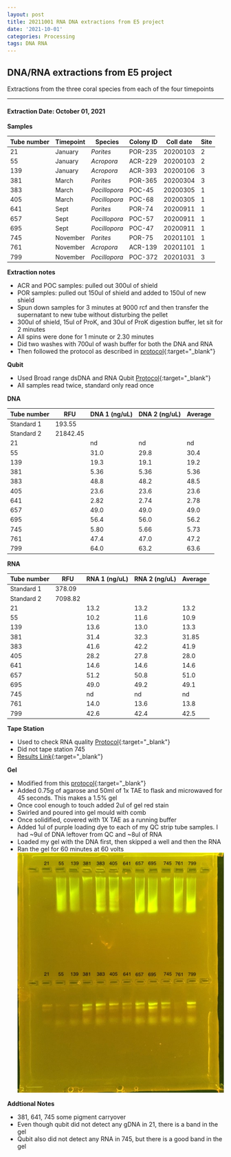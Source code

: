 ```yaml
---
layout: post
title: 20211001 RNA DNA extractions from E5 project
date: '2021-10-01'
categories: Processing
tags: DNA RNA
---
```


## DNA/RNA extractions from E5 project

Extractions from the three coral species from each of the four timepoints

---

#### Extraction Date: October 01, 2021 
**Samples**

| Tube number 	| Timepoint	   	| Species	    | Colony ID 	| Coll date		| Site       	|
|-------------	|------------	|-------------	|-------------	|-------------	|-------------	|
| 21		 	| January	 	| *Porites*		| POR-235      	| 20200103   	| 2				|
| 55			| January	 	| *Acropora*	| ACR-229	    | 20200103		| 2				|
| 139		 	| January	  	| *Acropora*	| ACR-393    	| 20200106  	| 3				|
| 381		 	| March		 	| *Porites*		| POR-365     	| 20200304   	| 3				|
| 383			| March 		| *Pocillopora*	| POC-45	    | 20200305		| 1				|
| 405		 	| March	  		| *Pocillopora*	| POC-68    	| 20200305  	| 1				|
| 641		 	| Sept		 	| *Porites*		| POR-74      	| 20200911   	| 1				|
| 657			| Sept	 		| *Pocillopora*	| POC-57	    | 20200911		| 1				|
| 695		 	| Sept		  	| *Pocillopora*	| POC-47     	| 20200911  	| 1				|
| 745		 	| November	 	| *Porites*		| POR-75	   	| 20201101   	| 1				|
| 761			| November	 	| *Acropora*	| ACR-139	    | 20201101		| 1				|
| 799		 	| November	  	| *Pocillopora*	| POC-372    	| 20201031  	| 3				|

**Extraction notes**
 - ACR and POC samples: pulled out 300ul of shield
 - POR samples: pulled out 150ul of shield and added to 150ul of new shield 
 - Spun down samples for 3 minutes at 9000 rcf and then transfer the supernatant to new tube without disturbing the pellet
 - 300ul of shield, 15ul of ProK, and 30ul of ProK digestion buffer, let sit for 2 minutes
 - All spins were done for 1 minute or 2.30 minutes
 - Did two washes with 700ul of wash buffer for both the DNA and RNA
 - Then followed the protocol as described in [protocol](https://github.com/emmastrand/EmmaStrand_Notebook/blob/master/_posts/2019-05-31-Zymo-Duet-RNA-DNA-Extraction-Protocol.md){:target="_blank"}


**Qubit**
 - Used Broad range dsDNA and RNA Qubit [Protocol](https://meschedl.github.io/MESPutnam_Open_Lab_Notebook/Qubit-Protocol/){:target="_blank"}
 - All samples read twice, standard only read once
 
**DNA**

| Tube number 	| RFU		   	| DNA 1 (ng/uL) | DNA 2 (ng/uL) | Average     	|
|-------------	|------------	|-------------	|-------------	|-------------	|
| Standard 1  	| 193.55	 	| 		      	| 		      	|	         	|
| Standard 2 	| 21842.45	 	| 		    	| 		    	| 	        	|
| 21		 	|		     	| nd	     	| nd	     	| nd        	|
| 55		 	| 			   	| 31.0      	| 29.8        	| 30.4			|
| 139		  	|		     	| 19.3 	      	| 19.1        	| 19.2        	|
| 381		 	| 			   	| 5.36        	| 5.36        	| 5.36       	|
| 383		  	|		     	| 48.8      	| 48.2         	| 48.5        	|
| 405		 	| 			   	| 23.6       	| 23.6      	| 23.6       	|
| 641		  	|		     	| 2.82	       	| 2.74        	| 2.78        	|
| 657		 	| 			   	| 49.0       	| 49.0         	| 49.0       	|
| 695		  	|		     	| 56.4  	    | 56.0         	| 56.2        	|
| 745		 	| 			   	| 5.80        	| 5.66         	| 5.73        	|
| 761		  	|		     	| 47.4        	| 47.0        	| 47.2        	|
| 799		 	| 			   	| 64.0        	| 63.2         	| 63.6        	|


**RNA**


| Tube number 	| RFU		   	| RNA 1 (ng/uL) | RNA 2 (ng/uL) | Average     	|
|-------------	|------------	|-------------	|-------------	|-------------	|
| Standard 1  	| 378.09	 	| 		      	| 		      	|	         	|
| Standard 2 	| 7098.82	 	| 		    	| 		    	| 	        	|
| 21		 	|		     	| 13.2	     	| 13.2	     	| 13.2        	|
| 55		 	| 			   	| 10.2      	| 11.6        	| 10.9			|
| 139		  	|		     	| 13.6 	      	| 13.0        	| 13.3        	|
| 381		 	| 			   	| 31.4        	| 32.3      	| 31.85       	|
| 383		  	|		     	| 41.6      	| 42.2         	| 41.9        	|
| 405		 	| 			   	| 28.2       	| 27.8      	| 28.0       	|
| 641		  	|		     	| 14.6	       	| 14.6        	| 14.6      	|
| 657		 	| 			   	| 51.2       	| 50.8         	| 51.0       	|
| 695		  	|		     	| 49.0  	    | 49.2         	| 49.1        	|
| 745		 	| 			   	| nd        	| nd         	| nd        	|
| 761		  	|		     	| 14.0        	| 13.6        	| 13.8        	|
| 799		 	| 			   	| 42.6        	| 42.4         	| 42.5        	|


**Tape Station**
 - Used to check RNA quality [Protocol](https://meschedl.github.io/MESPutnam_Open_Lab_Notebook/RNA-TapeStation-Protocol/){:target="_blank"} 
 - Did not tape station 745
 - [Results Link](https://github.com/Kterpis/Putnam_Lab_Notebook/blob/b9e9b09cf193e8ca095958f814c6934ba6b40eaf/images/tape_station/2021-10-01%20-%2013.41.00.pdf){:target="_blank"}

**Gel**
 - Modified from this [protocol](https://meschedl.github.io/MESPutnam_Open_Lab_Notebook/Gel-Protocol/){:target="_blank"}
 - Added 0.75g of agarose and 50ml of 1x TAE to flask and microwaved for 45 seconds. This makes a 1.5% gel
 - Once cool enough to touch added 2ul of gel red stain
 - Swirled and poured into gel mould with comb
 - Once solidified, covered with 1X TAE as a running buffer
 - Added 1ul of purple loading dye to each of my QC strip tube samples. I had ~9ul of DNA leftover from QC and ~8ul of RNA
 - Loaded my gel with the DNA first, then skipped a well and then the RNA
 - Ran the gel for 60 minutes at 60 volts
 ![20211001_gel.jpg](https://github.com/Kterpis/Putnam_Lab_Notebook/blob/master/images/gels/20211001_gel.jpg?raw=true)
 
 **Addtional Notes**
  - 381, 641, 745 some pigment carryover
  - Even though qubit did not detect any gDNA in 21, there is a band in the gel
  - Qubit also did not detect any RNA in 745, but there is a good band in the gel